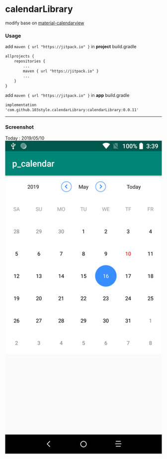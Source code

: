 # calendarLibrary

modify base on [material-calendarview](https://github.com/prolificinteractive/material-calendarview)

### Usage
add `maven { url "https://jitpack.io" }` in  **project** build.gradle
```
allprojects {
    repositories {
        ...
        maven { url "https://jitpack.io" }
        ...
    }
}
```

add `maven { url "https://jitpack.io" }` in  **app** build.gradle
```
implementation 'com.github.103style.calendarLibrary:calendarLibrary:0.0.11'
```

---
### Screenshot
Today : 2019/05/10
![Screenshot](https://github.com/103style/calendarLibrary/blob/master/screenshot/Screenshot_20190510-152543.png)
